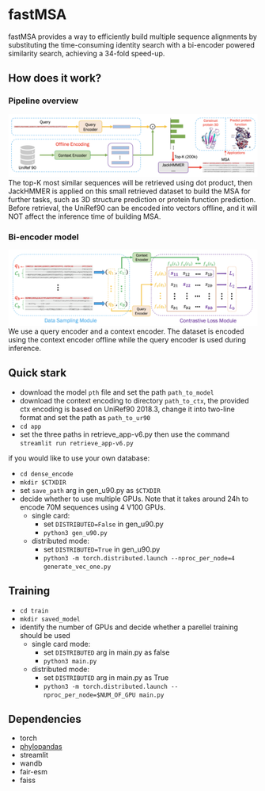 # fastMSA
fastMSA provides a way to efficiently build multiple sequence alignments by substituting the time-consuming identity search with a bi-encoder powered similarity search, achieving a 34-fold speed-up.

## How does it work?
### Pipeline overview
![pipeline](./pics/pipeline.png)
The top-K most similar sequences will be retrieved using dot product, then JackHMMER is applied on this small retrieved dataset to build the MSA for further tasks, such as 3D structure prediction or protein function prediction. Before retrieval, the UniRef90 can be encoded into vectors offline, and it will NOT affect the inference time of building MSA.

### Bi-encoder model
![train](./pics/train.png)
We use a query encoder and a context encoder. The dataset is encoded using the context encoder offline while the query encoder is used during inference.

## Quick stark

- download the model `pth` file and set the path `path_to_model`
- download the context encoding to directory `path_to_ctx`, the provided ctx encoding is based on UniRef90 2018.3, change it into two-line format and set the path as `path_to_ur90`
- `cd app`
- set the three paths in retrieve_app-v6.py then use the command `streamlit run retrieve_app-v6.py`

if you would like to use your own database:
- `cd dense_encode`
- `mkdir $CTXDIR`
- set `save_path` arg in gen_u90.py as `$CTXDIR`
- decide whether to use multiple GPUs. Note that it takes around 24h to encode 70M sequences using 4 V100 GPUs.
  * single card: 
    - set `DISTRIBUTED=False` in gen_u90.py
    - `python3 gen_u90.py`
  * distributed mode:
    - set `DISTRIBUTED=True` in gen_u90.py
    - `python3 -m torch.distributed.launch --nproc_per_node=4 generate_vec_one.py`

## Training
- `cd train`
- `mkdir saved_model`
- identify the number of GPUs and decide whether a parellel training should be used
  * single card mode: 
    - set `DISTRIBUTED` arg in main.py as false
    - `python3 main.py`
  * distributed mode:
    - set `DISTRIBUTED` arg in main.py as True
    - `python3 -m torch.distributed.launch --nproc_per_node=$NUM_OF_GPU main.py`

## Dependencies
- torch
- [phylopandas](https://github.com/heathcliff233/phylopandas)
- streamlit
- wandb
- fair-esm
- faiss
